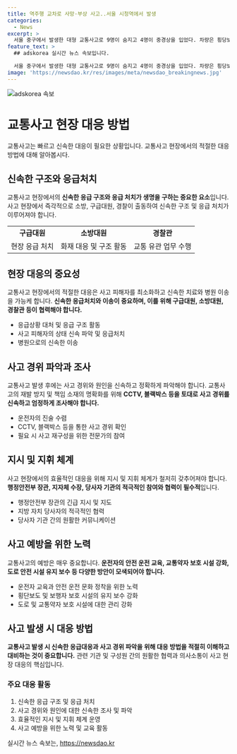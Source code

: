 ```yaml
---
title: 역주행 교차로 사망·부상 사고..서울 시청역에서 발생
categories:
  - News
excerpt: >
  서울 중구에서 발생한 대형 교통사고로 9명이 숨지고 4명이 중경상을 입었다. 차량은 횡당보도를 돌진하며 보행자들을 덮친 후 완전히 파괴되었다. 운전자는 급발진을 주장하고 있으며, 현장에서 조사가 진행 중이다. 사고로 인명피해를 최소화하기 위해 행정안전부 장관과 서울시장이 긴급 대책을 마련했으며, 경찰은 CCTV와 블랙박스 등을 토대로 엄정한 수사를 진행할 예정이다.
feature_text: >
  ## adskorea 실시간 뉴스 속보입니다.

  서울 중구에서 발생한 대형 교통사고로 9명이 숨지고 4명이 중경상을 입었다. 차량은 횡당보도를 돌진하며 보행자들을 덮친 후 완전히 파괴되었다. 운전자는 급발진을 주장하고 있으며, 현장에서 조사가 진행 중이다. 사고로 인명피해를 최소화하기 위해 행정안전부 장관과 서울시장이 긴급 대책을 마련했으며, 경찰은 CCTV와 블랙박스 등을 토대로 엄정한 수사를 진행할 예정이다.
image: 'https://newsdao.kr/res/images/meta/newsdao_breakingnews.jpg'
---
```


<p><img src="https://newsdao.kr/res/images/meta/newsdao_breakingnews.jpg" alt="adskorea 속보" /></p>

<h1>교통사고 현장 대응 방법</h1>

<p data-ke-size="size16">교통사고는 빠르고 신속한 대응이 필요한 상황입니다. 교통사고 현장에서의 적절한 대응 방법에 대해 알아봅시다.</p>

<h2>신속한 구조와 응급처치</h2>

<p data-ke-size="size16">교통사고 현장에서의 <b>신속한 응급 구조와 응급 처치가 생명을 구하는 중요한 요소</b>입니다. 사고 현장에서 즉각적으로 소방, 구급대원, 경찰이 출동하여 신속한 구조 및 응급 처치가 이루어져야 합니다.</p>

<table>
    <tr>
        <td style="text-align: center; height: 17px;"><b>구급대원</b></td>
        <td style="text-align: center; height: 17px;"><b>소방대원</b></td>
        <td style="text-align: center; height: 17px;"><b>경찰관</b></td>
    </tr>
    <tr>
        <td>현장 응급 처치</td>
        <td>화재 대응 및 구조 활동</td>
        <td>교통 유관 업무 수행</td>
    </tr>
</table>

<h2>현장 대응의 중요성</h2>

<p data-ke-size="size16">교통사고 현장에서의 적절한 대응은 사고 피해자를 최소화하고 신속한 치료와 병원 이송을 가능케 합니다. <b>신속한 응급처치와 이송이 중요하며, 이를 위해 구급대원, 소방대원, 경찰관 등이 협력해야 합니다.</b></p>

<ul>
    <li>응급상황 대처 및 응급 구조 활동</li>
    <li>사고 피해자의 상태 신속 파악 및 응급처치</li>
    <li>병원으로의 신속한 이송</li>
</ul>

<h2>사고 경위 파악과 조사</h2>

<p data-ke-size="size16">교통사고 발생 후에는 사고 경위와 원인을 신속하고 정확하게 파악해야 합니다. 교통사고의 재발 방지 및 책임 소재의 명확화를 위해 <b>CCTV, 블랙박스 등을 토대로 사고 경위를 신속하고 엄정하게 조사해야 합니다.</b></p>

<ul>
    <li>운전자의 진술 수렴</li>
    <li>CCTV, 블랙박스 등을 통한 사고 경위 확인</li>
    <li>필요 시 사고 재구성을 위한 전문가의 참여</li>
</ul>

<h2>지시 및 지휘 체계</h2>

<p data-ke-size="size16">사고 현장에서의 효율적인 대응을 위해 지시 및 지휘 체계가 철저히 갖추어져야 합니다. <b>행정안전부 장관, 지자체 수장, 당사자 기관의 적극적인 참여와 협력이 필수적</b>입니다.</p>

<ul>
    <li>행정안전부 장관의 긴급 지시 및 지도</li>
    <li>지방 자치 당사자의 적극적인 협력</li>
    <li>당사자 기관 간의 원활한 커뮤니케이션</li>
</ul>

<h2>사고 예방을 위한 노력</h2>

<p data-ke-size="size16">교통사고의 예방은 매우 중요합니다. <b>운전자의 안전 운전 교육, 교통약자 보호 시설 강화, 도로 안전 시설 유지 보수 등 다양한 방안이 모색되어야 합니다.</b></p>

<ul>
    <li>운전자 교육과 안전 운전 문화 정착을 위한 노력</li>
    <li>횡단보도 및 보행자 보호 시설의 유지 보수 강화</li>
    <li>도로 및 교통약자 보호 시설에 대한 관리 강화</li>
</ul>

<h2>사고 발생 시 대응 방법</h2>

<p data-ke-size="size16"><b>교통사고 발생 시 신속한 응급대응과 사고 경위 파악을 위해 대응 방법을 적절히 이해하고 대비하는 것이 중요합니다.</b> 관련 기관 및 구성원 간의 원활한 협력과 의사소통이 사고 현장 대응의 핵심입니다.</p>

<div>
    <h3>주요 대응 활동</h3>
    <ol>
        <li>신속한 응급 구조 및 응급 처치</li>
        <li>사고 경위와 원인에 대한 신속한 조사 및 파악</li>
        <li>효율적인 지시 및 지휘 체계 운영</li>
        <li>사고 예방을 위한 노력 및 교육 활동</li>
    </ol>
</div>

<p data-ke-size="size16"></p>
실시간 뉴스 속보는, <a href="https://newsdao.kr" rel="dofollow">https://newsdao.kr</a>


